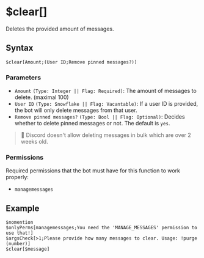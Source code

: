 # $clear[]
Deletes the provided amount of messages.

## Syntax
```
$clear[Amount;(User ID;Remove pinned messages?)]
```

### Parameters
- `Amount` `(Type: Integer || Flag: Required)`: The amount of messages to delete. (maximal 100)
- `User ID` `(Type: Snowflake || Flag: Vacantable)`: If a user ID is provided, the bot will only delete messages from that user.
- `Remove pinned messages?` `(Type: Bool || Flag: Optional)`: Decides whether to delete pinned messages or not. The default is `yes`.

> 📌 Discord doesn't allow deleting messages in bulk which are over 2 weeks old.

### Permissions
Required permissions that the bot must have for this function to work properly:
- `managemessages`

## Example
```
$nomention
$onlyPerms[managemessages;You need the 'MANAGE_MESSAGES' permission to use that!]
$argsCheck[>1;Please provide how many messages to clear. Usage: !purge (number)]
$clear[$message]
```
